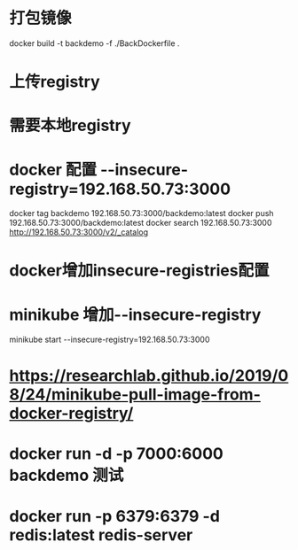 # 打包镜像
docker build -t backdemo  -f ./BackDockerfile .

# 上传registry
# 需要本地registry
# docker 配置 --insecure-registry=192.168.50.73:3000
docker tag backdemo 192.168.50.73:3000/backdemo:latest
docker push 192.168.50.73:3000/backdemo:latest
 docker search 192.168.50.73:3000
 http://192.168.50.73:3000/v2/_catalog
# docker增加insecure-registries配置
# minikube 增加--insecure-registry
minikube start --insecure-registry=192.168.50.73:3000
# https://researchlab.github.io/2019/08/24/minikube-pull-image-from-docker-registry/

# docker run -d -p 7000:6000 backdemo 测试

# docker run -p 6379:6379 -d redis:latest redis-server